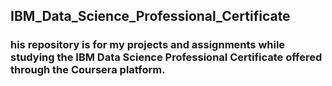 ## IBM_Data_Science_Professional_Certificate
### his repository is for my projects and assignments while studying the IBM Data Science Professional Certificate offered through the Coursera platform.


